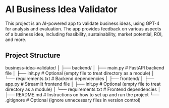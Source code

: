 # AI Business Idea Validator

This project is an AI-powered app to validate business ideas, using GPT-4 for analysis and evaluation. The app provides feedback on various aspects of a business idea, including feasibility, sustainability, market potential, ROI, and more.

## Project Structure


   business-idea-validator/ │ ├── backend/ │ ├── main.py # FastAPI backend file │ ├── init.py # Optional (empty file to treat directory as a module) │ └── requirements.txt # Backend dependencies │ ├── frontend/ │ ├── app.py # Streamlit frontend file │ ├── init.py # Optional (empty file to treat directory as a module) │ └── requirements.txt # Frontend dependencies │ ├── README.md # Instructions on how to set up and run the project └── .gitignore # Optional (ignore unnecessary files in version control)